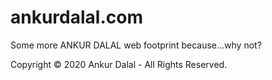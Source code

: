 # ankurdalal.com

Some more ANKUR DALAL web footprint because...why not?

<!-- [Notes](notes.md) -->

Copyright © 2020 Ankur Dalal - All Rights Reserved.
